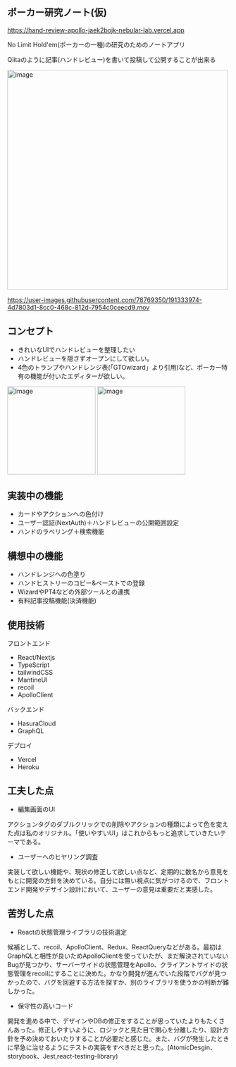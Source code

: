 ## ポーカー研究ノート(仮)
https://hand-review-apollo-jaek2bojk-nebular-lab.vercel.app

No Limit Hold'em(ポーカーの一種)の研究のためのノートアプリ

Qiitaのように記事(ハンドレビュー)を書いて投稿して公開することが出来る

<img width="500" alt="image" src="https://user-images.githubusercontent.com/78769350/191332765-3ff46654-403c-40d3-bbcc-7b74d9b6811e.png">


https://user-images.githubusercontent.com/78769350/191333974-4d7803d1-8cc0-468c-812d-7954c0ceecd9.mov

## コンセプト
- きれいなUIでハンドレビューを整理したい
- ハンドレビューを隠さずオープンにして欲しい。
- 4色のトランプやハンドレンジ表(「GTOwizard」より引用)など、ポーカー特有の機能が付いたエディターが欲しい。

<img width="200" alt="image" src="https://user-images.githubusercontent.com/78769350/191332126-cf0a88d1-b8ce-4b21-a005-21d0970fc7a0.png">
<img width="200" alt="image" src="https://user-images.githubusercontent.com/78769350/191331820-c413c820-8c4e-4e64-81f9-947d06c2af2a.png">

## 実装中の機能
- カードやアクションへの色付け
- ユーザー認証(NextAuth)＋ハンドレビューの公開範囲設定
- ハンドのラベリング＋検索機能

## 構想中の機能
- ハンドレンジへの色塗り
- ハンドヒストリーのコピー&ペーストでの登録
- WizardやPT4などの外部ツールとの連携
- 有料記事投稿機能(決済機能)

## 使用技術

フロントエンド
- React/Nextjs
- TypeScript
- tailwindCSS
- MantineUI 
- recoil
- ApolloClient

バックエンド
- HasuraCloud
- GraphQL

デプロイ
- Vercel
- Heroku

## 工夫した点
- 編集画面のUI

 アクションタグのダブルクリックでの削除やアクションの種類によって色を変えた点は私のオリジナル。「使いやすいUI」はこれからもっと追求していきたいテーマである。
- ユーザーへのヒヤリング調査

 実装して欲しい機能や、現状の修正して欲しい点など、定期的に数名から意見をもとに開発の方針を決めている。自分には無い視点に気がつけるので、フロントエンド開発やデザイン設計において、ユーザーの意見は重要だと実感した。
 
 ## 苦労した点
 - Reactの状態管理ライブラリの技術選定
 
 候補として、recoil、ApolloClient、Redux、ReactQueryなどがある。最初はGraphQLと相性が良いためApolloClientを使っていたが、まだ解決されていないBugが見つかり、サーバーサイドの状態管理をApollo、クライアントサイドの状態管理をrecoilにすることに決めた。かなり開発が進んでいた段階でバグが見つかったので、バグを回避する方法を探すか、別のライブラリを使うかの判断が難しかった。
 - 保守性の高いコード
 
 開発を進める中で、デザインやDBの修正をすることが思っていたよりもたくさんあった。修正しやすいように、ロジックと見た目で関心を分離したり、設計方針を予め決めておいたりすることが必要だと感じた。また、バグが発生したときに早急に治せるようにテストの実装をすべきだと思った。(AtomicDesgin、storybook、Jest,react-testing-library)
